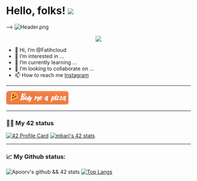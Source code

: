 # Hello, folks! <img src="https://github.com/barimehdi77/barimehdi77/blob/main/wave.gif" width="30px">
-->
![Header.png](https://github.com/barimehdi77/barimehdi77/blob/main/header.png)
<p align="center"><img align="center" src="https://komarev.com/ghpvc/?username=Fatihcloud&&color=blue&style=flat-square"></p>

- 👋 Hi, I’m @Fatihcloud
- 👀 I’m interested in ...
- 🌱 I’m currently learning ...
- 💞️ I’m looking to collaborate on ...
- 📫 How to reach me [Instagram](https://www.instagram.com/fatihcloud/)

---
[!["Buy Me A Pizza"](https://github.com/Fatihcloud/Fatihcloud/blob/main/orange_img(1).png)](https://www.buymeacoffee.com/Fatihcloud)


---
### 👨‍💻 My 42 status
[![42 Profile Card](https://1337-readme.vercel.app/api/profile?dark=true&login=fbulut)](https://github.com/Fatihcloud)
[![mbari's 42 stats](https://badge42.herokuapp.com/api/stats/fbulut?cursus=C%20reloaded)](https://github.com/Fatihcloud)

---
### 📈 My Github status:
![Apoorv's github && 42 stats](https://github-readme-stats.vercel.app/api?username=Fatihcloud&show_icons=true&theme=radical)
[![Top Langs](https://github-readme-stats.vercel.app/api/top-langs/?username=Fatihcloud&layout=compact&theme=radical)](https://github.com/anuraghazra/github-readme-stats)

<!---
Fatihcloud/Fatihcloud is a ✨ special ✨ repository because its `README.md` (this file) appears on your GitHub profile.
You can click the Preview link to take a look at your changes.
--->
